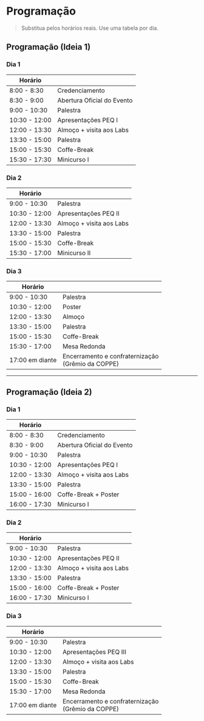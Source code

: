 # Programação

> Substitua pelos horários reais. Use uma tabela por dia.

<!-- ## Dia 1 — _DD/MM_

| Horário | Sessão | Palestrante | Sala |
|---|---|---|---|
| 09:00–09:30 | Abertura | Comissão Organizadora | Auditório |
| 09:30–10:30 | Palestra 1 | Nome da/ do palestrante | Auditório |
| 10:30–11:00 | Coffee break | — | Hall |
| 11:00–12:30 | Mesa redonda | Vários | Sala 101 |
| 14:00–16:00 | Sessões técnicas | Ver detalhes | Salas paralelas |

## Dia 2 — _DD/MM_

| Horário | Sessão | Palestrante | Sala |
|---|---|---|---|
| 09:00–10:00 | Palestra 2 | Nome | Auditório |
| 10:15–12:00 | Apresentações orais | Vários | Sala 102 |
| 14:00–17:00 | Minicurso | Nome | Lab 1 |

## Dia 3 — _DD/MM_

| Horário | Sessão | Palestrante | Sala |
|---|---|---|---|
| 09:00–10:00 | Palestra 3 | Nome | Auditório |
| 10:15–12:00 | Painéis | Vários | Hall |
| 14:00–15:00 | Encerramento | Comissão | Auditório | -->

## Programação (Ideia 1)

### Dia 1

| Horário       |                            |
| ------------- | -------------------------- |
| 8:00 - 8:30   | Credenciamento             |
| 8:30 - 9:00   | Abertura Oficial do Evento |
| 9:00 - 10:30  | Palestra                   |
| 10:30 - 12:00 | Apresentações PEQ I        |
| 12:00 - 13:30 | Almoço + visita aos Labs   |
| 13:30 - 15:00 | Palestra                   |
| 15:00 - 15:30 | Coffe-Break                |
| 15:30 - 17:30 | Minicurso I                |
### Dia 2 

| Horário       |                          |
| ------------- | ------------------------ |
| 9:00 - 10:30  | Palestra                 |
| 10:30 - 12:00 | Apresentações PEQ II     |
| 12:00 - 13:30 | Almoço + visita aos Labs |
| 13:30 - 15:00 | Palestra                 |
| 15:00 - 15:30 | Coffe-Break              |
| 15:30 - 17:00 | Minicurso II             |

### Dia 3

| Horário         |                                                       |
| --------------- | ----------------------------------------------------- |
| 9:00 - 10:30    | Palestra                                              |
| 10:30 - 12:00   | Poster                                                |
| 12:00 - 13:30   | Almoço                                                |
| 13:30 - 15:00   | Palestra                                              |
| 15:00 - 15:30   | Coffe-Break                                           |
| 15:30 - 17:00   | Mesa Redonda                                          |
| 17:00 em diante | Encerramento e confraternização <br>(Grêmio da COPPE) |

--- 
## Programação (Ideia 2)

### Dia 1

| Horário       |                            |
| ------------- | -------------------------- |
| 8:00 - 8:30   | Credenciamento             |
| 8:30 - 9:00   | Abertura Oficial do Evento |
| 9:00 - 10:30  | Palestra                   |
| 10:30 - 12:00 | Apresentações PEQ I        |
| 12:00 - 13:30 | Almoço + visita aos Labs   |
| 13:30 - 15:00 | Palestra                   |
| 15:00 - 16:00 | Coffe-Break + Poster       |
| 16:00 - 17:30 | Minicurso I                |
### Dia 2 

| Horário       |                          |
| ------------- | ------------------------ |
| 9:00 - 10:30  | Palestra                 |
| 10:30 - 12:00 | Apresentações PEQ II     |
| 12:00 - 13:30 | Almoço + visita aos Labs |
| 13:30 - 15:00 | Palestra                 |
| 15:00 - 16:00 | Coffe-Break + Poster     |
| 16:00 - 17:30 | Minicurso I              |

### Dia 3

| Horário         |                                                       |
| --------------- | ----------------------------------------------------- |
| 9:00 - 10:30    | Palestra                                              |
| 10:30 - 12:00   | Apresentações PEQ III                                 |
| 12:00 - 13:30   | Almoço + visita aos Labs                              |
| 13:30 - 15:00   | Palestra                                              |
| 15:00 - 15:30   | Coffe-Break                                           |
| 15:30 - 17:00   | Mesa Redonda                                          |
| 17:00 em diante | Encerramento e confraternização <br>(Grêmio da COPPE) |

